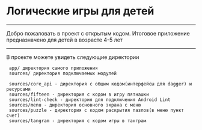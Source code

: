 # Логические игры для детей
***

Добро пожаловать в проект с открытым кодом. Итоговое приложение предназначено для детей в возрасте 4-5 лет

***
В проекте можете увидеть следующие директории
    
	 app/ директория самого приложения
     sources/ директория подключаемых модулей
 
     sources/core_api - директория с общим кодом(интерфейсы для dagger) и ресурсами
     sources/fifteen - директория с кодом в игру пятнашки
     sources/lint-check - директория для подключения Android Lint
     sources/menu - директория основного экрана с меню
     sources/puzzle - директория с кодом раскрытия пазлов(в меню пункт счет)
     sources/tangram - директория с кодом игры в танграм